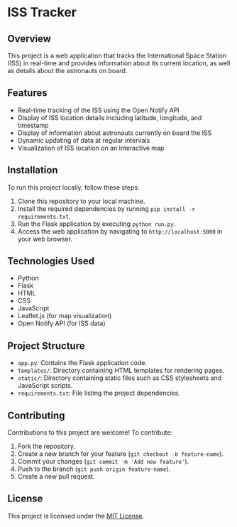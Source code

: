 # ISS Tracker

## Overview
This project is a web application that tracks the International Space Station (ISS) in real-time and provides information about its current location, as well as details about the astronauts on board.

## Features
- Real-time tracking of the ISS using the Open Notify API
- Display of ISS location details including latitude, longitude, and timestamp
- Display of information about astronauts currently on board the ISS
- Dynamic updating of data at regular intervals
- Visualization of ISS location on an interactive map

## Installation
To run this project locally, follow these steps:
1. Clone this repository to your local machine.
2. Install the required dependencies by running `pip install -r requirements.txt`.
3. Run the Flask application by executing `python run.py`.
4. Access the web application by navigating to `http://localhost:5000` in your web browser.

## Technologies Used
- Python
- Flask
- HTML
- CSS
- JavaScript
- Leaflet.js (for map visualization)
- Open Notify API (for ISS data)

## Project Structure
- `app.py`: Contains the Flask application code.
- `templates/`: Directory containing HTML templates for rendering pages.
- `static/`: Directory containing static files such as CSS stylesheets and JavaScript scripts.
- `requirements.txt`: File listing the project dependencies.

## Contributing
Contributions to this project are welcome! To contribute:
1. Fork the repository.
2. Create a new branch for your feature (`git checkout -b feature-name`).
3. Commit your changes (`git commit -m 'Add new feature'`).
4. Push to the branch (`git push origin feature-name`).
5. Create a new pull request.

## License
This project is licensed under the [MIT License](LICENSE).
